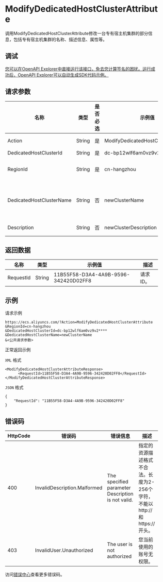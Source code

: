 # ModifyDedicatedHostClusterAttribute

调用ModifyDedicatedHostClusterAttribute修改一台专有宿主机集群的部分信息，包括专有宿主机集群的名称、描述信息、属性等。

## 调试

[您可以在OpenAPI Explorer中直接运行该接口，免去您计算签名的困扰。运行成功后，OpenAPI Explorer可以自动生成SDK代码示例。](https://api.aliyun.com/#product=Ecs&api=ModifyDedicatedHostClusterAttribute&type=RPC&version=2014-05-26)

## 请求参数

|名称|类型|是否必选|示例值|描述|
|--|--|----|---|--|
|Action|String|是|ModifyDedicatedHostClusterAttribute|系统规定参数。取值：ModifyDedicatedHostClusterAttribute |
|DedicatedHostClusterId|String|是|dc-bp12wlf6am0vz9v2\*\*\*\*|专有宿主机集群ID。 |
|RegionId|String|是|cn-hangzhou|专有宿主机集群所在的地域ID。您可以调用[DescribeRegions](~~25609~~)查看最新的阿里云地域列表。 |
|DedicatedHostClusterName|String|否|newClusterName|专有宿主机集群的名称。长度为2~128个英文或中文字符，必须以大小字母或中文开头，可包含数字、英文句号（.）、下划线（\_）或连字符（-）。不能包含`http://`和`https://`。 |
|Description|String|否|newClusterDescription|专有宿主机的描述。长度为2~256个字符。不能以`http://`和`https://`开头。 |

## 返回数据

|名称|类型|示例值|描述|
|--|--|---|--|
|RequestId|String|11B55F58-D3A4-4A9B-9596-342420D02FF8|请求ID。 |

## 示例

请求示例

```
https://ecs.aliyuncs.com/?Action=ModifyDedicatedHostClusterAttribute
&RegionId=cn-hangzhou
&DedicatedHostClusterId=dc-bp12wlf6am0vz9v2****
&DedicatedHostClusterName=newClusterName
&<公共请求参数>
```

正常返回示例

`XML` 格式

```
<ModifyDedicatedHostClusterAttributeResponse>
      <RequestId>11B55F58-D3A4-4A9B-9596-342420D02FF8</RequestId>
</ModifyDedicatedHostClusterAttributeResponse>
```

`JSON` 格式

```
{
	"RequestId": "11B55F58-D3A4-4A9B-9596-342420D02FF8"
}
```

## 错误码

|HttpCode|错误码|错误信息|描述|
|--------|---|----|--|
|400|InvalidDescription.Malformed|The specified parameter Description is not valid.|指定的资源描述格式不合法。长度为2-256个字符，不能以http://和https://开头。|
|403|InvalidUser.Unauthorized|The user is not authorized|您当前使用的账号无权限。|

访问[错误中心](https://error-center.aliyun.com/status/product/Ecs)查看更多错误码。

